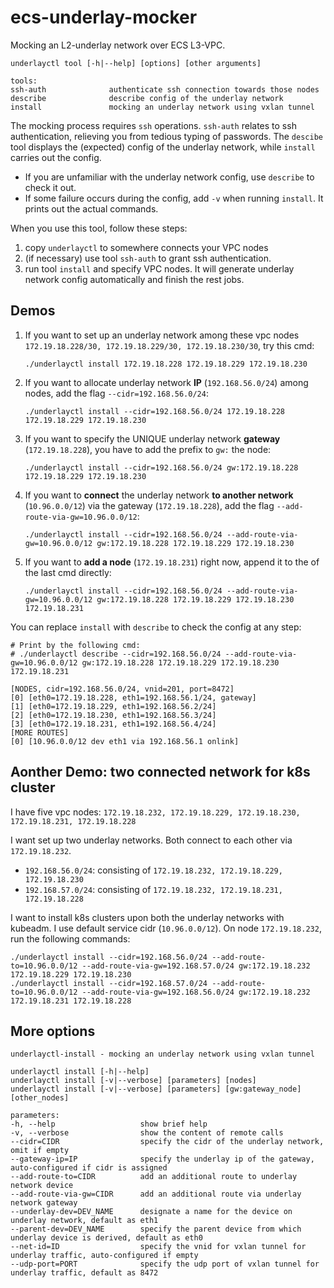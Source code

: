 # ecs-underlay-mocker

Mocking an L2-underlay network over ECS L3-VPC.

```
underlayctl tool [-h|--help] [options] [other arguments]
 
tools:
ssh-auth              authenticate ssh connection towards those nodes
describe              describe config of the underlay network
install               mocking an underlay network using vxlan tunnel
```

The mocking process requires `ssh` operations. `ssh-auth` relates to 
ssh authentication, relieving you from tedious typing of passwords. The `descibe` 
tool displays the (expected) config of the underlay network, while `install` carries
out the config.
- If you are unfamiliar with the underlay network config, use `describe` to 
  check it out.
- If some failure occurs during the config, add `-v` when running `install`. It 
  prints out the actual commands.
  
When you use this tool, follow these steps:
1. copy `underlayctl` to somewhere connects your VPC nodes
2. (if necessary) use tool `ssh-auth` to grant ssh authentication.
3. run tool `install` and specify VPC nodes. It will generate underlay network config
   automatically and finish the rest jobs.
   
## Demos
1. If you want to set up an underlay network among these vpc nodes
   `172.19.18.228/30, 172.19.18.229/30, 172.19.18.230/30`, try this cmd:
   ```shell
   ./underlayctl install 172.19.18.228 172.19.18.229 172.19.18.230
   ```
2. If you want to allocate underlay network **IP** (`192.168.56.0/24`) among nodes, 
   add the flag `--cidr=192.168.56.0/24`:
   ```shell
   ./underlayctl install --cidr=192.168.56.0/24 172.19.18.228 172.19.18.229 172.19.18.230
   ```
3. If you want to specify the UNIQUE underlay network **gateway** (`172.19.18.228`), you have to add the prefix
   to `gw:` the node:
   ```shell
   ./underlayctl install --cidr=192.168.56.0/24 gw:172.19.18.228 172.19.18.229 172.19.18.230
   ```
4. If you want to **connect** the underlay network **to another network** (`10.96.0.0/12`) via the gateway (`172.19.18.228`),
   add the flag `--add-route-via-gw=10.96.0.0/12`:
   ```shell
   ./underlayctl install --cidr=192.168.56.0/24 --add-route-via-gw=10.96.0.0/12 gw:172.19.18.228 172.19.18.229 172.19.18.230
   ```
5. If you want to **add a node** (`172.19.18.231`) right now, append it to the of the last cmd directly:
   ```shell
   ./underlayctl install --cidr=192.168.56.0/24 --add-route-via-gw=10.96.0.0/12 gw:172.19.18.228 172.19.18.229 172.19.18.230 172.19.18.231
   ```

You can replace `install` with `describe` to check the config at any step:
```
# Print by the following cmd:
# ./underlayctl describe --cidr=192.168.56.0/24 --add-route-via-gw=10.96.0.0/12 gw:172.19.18.228 172.19.18.229 172.19.18.230 172.19.18.231

[NODES, cidr=192.168.56.0/24, vnid=201, port=8472]
[0] [eth0=172.19.18.228, eth1=192.168.56.1/24, gateway]
[1] [eth0=172.19.18.229, eth1=192.168.56.2/24]
[2] [eth0=172.19.18.230, eth1=192.168.56.3/24]
[3] [eth0=172.19.18.231, eth1=192.168.56.4/24]
[MORE ROUTES]
[0] [10.96.0.0/12 dev eth1 via 192.168.56.1 onlink]
```

## Aonther Demo: two connected network for k8s cluster

I have five vpc nodes: `172.19.18.232, 172.19.18.229, 172.19.18.230, 172.19.18.231, 172.19.18.228`

I want set up two underlay networks. Both connect to each other via `172.19.18.232`.
+ `192.168.56.0/24`: consisting of `172.19.18.232, 172.19.18.229, 172.19.18.230`
+ `192.168.57.0/24`: consisting of `172.19.18.232, 172.19.18.231, 172.19.18.228`

I want to install k8s clusters upon both the underlay networks with kubeadm. I use default service cidr (`10.96.0.0/12`).
On node `172.19.18.232`, run the following commands:

```shell
./underlayctl install --cidr=192.168.56.0/24 --add-route-to=10.96.0.0/12 --add-route-via-gw=192.168.57.0/24 gw:172.19.18.232 172.19.18.229 172.19.18.230
./underlayctl install --cidr=192.168.57.0/24 --add-route-to=10.96.0.0/12 --add-route-via-gw=192.168.56.0/24 gw:172.19.18.232 172.19.18.231 172.19.18.228
```

## More options
```
underlayctl-install - mocking an underlay network using vxlan tunnel

underlayctl install [-h|--help]
underlayctl install [-v|--verbose] [parameters] [nodes]
underlayctl install [-v|--verbose] [parameters] [gw:gateway_node] [other_nodes]
 
parameters:
-h, --help                   show brief help
-v, --verbose                show the content of remote calls
--cidr=CIDR                  specify the cidr of the underlay network, omit if empty
--gateway-ip=IP              specify the underlay ip of the gateway, auto-configured if cidr is assigned
--add-route-to=CIDR          add an additional route to underlay network device
--add-route-via-gw=CIDR      add an additional route via underlay network gateway
--underlay-dev=DEV_NAME      designate a name for the device on underlay network, default as eth1
--parent-dev=DEV_NAME        specify the parent device from which underlay device is derived, default as eth0
--net-id=ID                  specify the vnid for vxlan tunnel for underlay traffic, auto-configured if empty
--udp-port=PORT              specify the udp port of vxlan tunnel for underlay traffic, default as 8472
```
